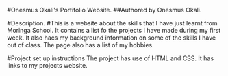 #Onesmus Okali's Portifolio Website.
##Authored by Onesmus Okali.

#Description.
#This is a website about the skills that I have just learnt from Moringa School.
It contains a list fo the projects I have made during my first week. It also hacs my background information on some of the skills I have out of class.  The page also has a list of my hobbies.

#Project set up instructions
The project has use of HTML and CSS. 
It has links to  my projects website.



